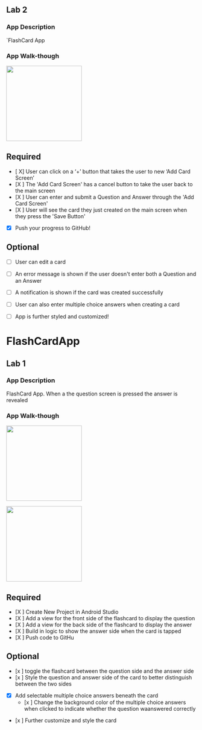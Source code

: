 
## Lab 2

### App Description
`FlashCard App

### App Walk-though

<img src=https://media.giphy.com/media/CL0FTklzC0jypgLkJV/giphy.gif width=200><br>


## Required
- [ X] User can click on a ‘+’ button that takes the user to new ‘Add Card Screen’
- [X ] The 'Add Card Screen' has a cancel button to take the user back to the main screen
- [X ] User can enter and submit a Question and Answer through the 'Add Card Screen'
- [X ] User will see the card they just created on the main screen when they press the 'Save Button'
- [X] Push your progress to GitHub!

## Optional
- [ ] User can edit a card
- [ ] An error message is shown if the user doesn't enter both a Question and an Answer
- [ ] A notification is shown if the card was created successfully
- [ ] User can also enter multiple choice answers when creating a card
- [ ] App is further styled and customized!


# FlashCardApp

## Lab 1

### App Description
FlashCard App. When a the question screen is pressed the answer is revealed

### App Walk-though
<img src=https://media.giphy.com/media/tY7Y9Jav8djlYNpyyJ/giphy.gif width=200><br>


<img src=https://media.giphy.com/media/vK2vkzhTL3wm8JBsyq/giphy.gif  width=200><br>

## Required
- [X ] Create New Project in Android Studio
- [X ] Add a view for the front side of the flashcard to display the question
- [X ] Add a view for the back side of the flashcard to display the answer
- [X ] Build in logic to show the answer side when the card is tapped
- [X ] Push code to GitHu
## Optional
- [x ] toggle the flashcard between the question side and the answer side
- [x ] Style the question and answer side of the card to better distinguish between the two sides
- [x] Add selectable multiple choice answers beneath the card
   - [x ] Change the background color of the multiple choice answers when clicked to indicate whether the question waanswered correctly
- [x ] Further customize and style the card
